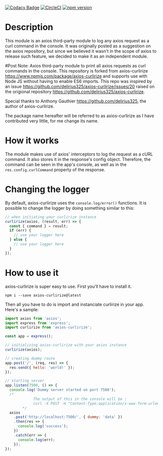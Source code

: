 [![Codacy Badge](https://api.codacy.com/project/badge/Grade/7d519058c2f340428a1b7ef22d71368f)](https://app.codacy.com/app/antho325/axios-curlirize?utm_source=github.com&utm_medium=referral&utm_content=delirius325/axios-curlirize&utm_campaign=Badge_Grade_Dashboard)
[![CircleCI](https://circleci.com/gh/delirius325/axios-curlirize.svg?style=svg)](https://circleci.com/gh/delirius325/axios-curlirize)
[![npm version](https://badge.fury.io/js/axios-curlirize.svg)](https://badge.fury.io/js/axios-curlirize)

# Description

This module is an axios third-party module to log any axios request as a curl command in the console. It was originally posted as a suggestion on the axios repository, but since we believed it wasn't in the scope of axios to release such feature, we decided to make it as an independent module.

#Post Note:
Axios third-party module to print all axios requests as curl commands in the console. This repository is forked from axios-curlirize <https://www.npmjs.com/package/axios-curlirize> and supports use with Node JS without having to enable ES6 imports. This repo was inspired by an issue <https://github.com/delirius325/axios-curlirize/issues/20> raised on the origional repository <https://github.com/delirius325/axios-curlirize>.

Special thanks to Anthony Gauthier <https://github.com/delirius325>, the author of axios-curlirize.

The package name hereafter will be referred to as axios-curlirize as I have contributed very little, for me change its name.

# How it works

The module makes use of axios' interceptors to log the request as a cURL command. It also stores it in the response's config object. Therefore, the command can be seen in the app's console, as well as in the `res.config.curlCommand` property of the response.

# Changing the logger

By default, axios-curlirize uses the `console.log/error()` functions. It is possible to change the logger by doing something similar to this:

```javascript
// when initiating your curlirize instance
curlirize(axios, (result, err) => {
  const { command } = result;
  if (err) {
    // use your logger here
  } else {
    // use your logger here
  }
});
```

# How to use it

axios-curlirize is super easy to use. First you'll have to install it.

```shell
npm i --save axios-curlirize@latest
```

Then all you have to do is import and instanciate curlirize in your app. Here's a sample:

```javascript
import axios from 'axios';
import express from 'express';
import curlirize from 'axios-curlirize';

const app = express();

// initializing axios-curlirize with your axios instance
curlirize(axios);

// creating dummy route
app.post('/', (req, res) => {
  res.send({ hello: 'world!' });
});

// starting server
app.listen(7500, () => {
  console.log('Dummy server started on port 7500');
  /*
             The output of this in the console will be :
             curl -X POST -H "Content-Type:application/x-www-form-urlencoded" --data {"dummy":"data"} http://localhost:7500/
        */
  axios
    .post('http://localhost:7500/', { dummy: 'data' })
    .then(res => {
      console.log('success');
    })
    .catch(err => {
      console.log(err);
    });
});
```
